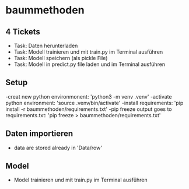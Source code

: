 # baummethoden
## 4 Tickets

- Task: Daten herunterladen
- Task: Modell trainieren und mit train.py im Terminal ausführen
- Task: Modell speichern (als pickle File)
- Task: Modell in predict.py file laden und im Terminal ausführen

## Setup

-creat new python environmonent: 'python3 -m venv .venv'
-activate python environment: 'source .venv/bin/activate'
-install requirements: 'pip install -r baummethoden/requirements.txt'
-pip freeze output goes to requirements.txt: 'pip freeze > baummethoden/requirements.txt'


## Daten importieren

- data are stored already in 'Data/row'

## Model
- Model trainieren und mit train.py im Terminal ausführen